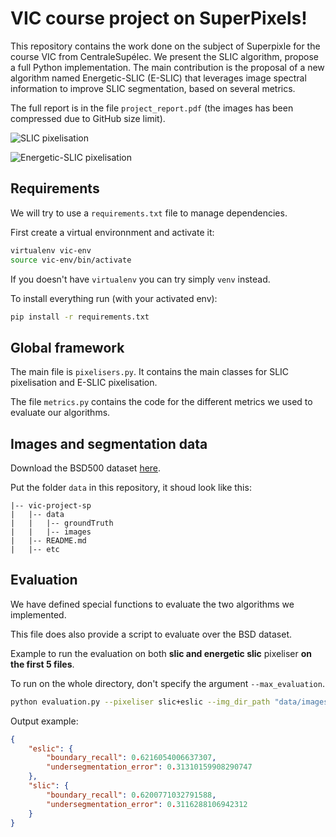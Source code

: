 # VIC course project on SuperPixels!

This repository contains the work done on the subject of Superpixle for the course VIC from CentraleSupélec.
We present the SLIC algorithm, propose a full Python implementation.
The main contribution is the proposal of a new algorithm named Energetic-SLIC (E-SLIC) that leverages image spectral information to improve SLIC segmentation, based on several metrics.

The full report is in the file `project_report.pdf` (the images has been compressed due to GitHub size limit).

![SLIC pixelisation](images/insect_slic.png "SLIC pixelisation")

![Energetic-SLIC pixelisation](images/insect_e-slic.png "Energetic SLIC pixelisation")

## Requirements

We will try to use a `requirements.txt` file to manage dependencies.

First create a virtual environnment and activate it:

```bash
virtualenv vic-env
source vic-env/bin/activate
```
If you doesn't have `virtualenv` you can try simply `venv` instead.

To install everything run (with your activated env):
```bash
pip install -r requirements.txt
```

## Global framework

The main file is `pixelisers.py`. It contains the main classes for SLIC pixelisation and E-SLIC pixelisation.

The file `metrics.py` contains the code for the different metrics we used to evaluate our algorithms.

## Images and segmentation data

Download the BSD500 dataset [here](http://www.eecs.berkeley.edu/Research/Projects/CS/vision/grouping/BSR/BSR_bsds500.tgz).

Put the folder `data` in this repository, it shoud look like this:

```
|-- vic-project-sp
|   |-- data
|   |   |-- groundTruth
|   |   |-- images
|   |-- README.md
|   |-- etc
```

## Evaluation

We have defined special functions to evaluate the two algorithms we implemented.

This file does also provide a script to evaluate over the BSD dataset.

Example to run the evaluation on both <b>slic and energetic slic</b> pixeliser <b>on the first 5 files</b>.

To run on the whole directory, don't specify the argument `--max_evaluation`.

```bash
python evaluation.py --pixeliser slic+eslic --img_dir_path "data/images/train/" --gt_dir_path "data/groundTruth/train/" --max_evaluation 5
```
Output example:

```json
{
    "eslic": {
        "boundary_recall": 0.6216054006637307,
        "undersegmentation_error": 0.31310159908290747
    },
    "slic": {
        "boundary_recall": 0.6200771032791588,
        "undersegmentation_error": 0.3116288106942312
    }
}
```
